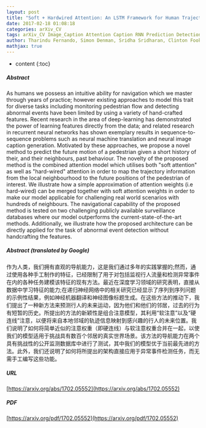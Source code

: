 ```yaml
---
layout: post
title: "Soft + Hardwired Attention: An LSTM Framework for Human Trajectory Prediction and Abnormal Event Detection"
date: 2017-02-18 01:08:18
categories: arXiv_CV
tags: arXiv_CV Image_Caption Attention Caption RNN Prediction Detection
author: Tharindu Fernando, Simon Denman, Sridha Sridharan, Clinton Fookes
mathjax: true
---
```


* content
{:toc}

##### Abstract
As humans we possess an intuitive ability for navigation which we master through years of practice; however existing approaches to model this trait for diverse tasks including monitoring pedestrian flow and detecting abnormal events have been limited by using a variety of hand-crafted features. Recent research in the area of deep-learning has demonstrated the power of learning features directly from the data; and related research in recurrent neural networks has shown exemplary results in sequence-to-sequence problems such as neural machine translation and neural image caption generation. Motivated by these approaches, we propose a novel method to predict the future motion of a pedestrian given a short history of their, and their neighbours, past behaviour. The novelty of the proposed method is the combined attention model which utilises both "soft attention" as well as "hard-wired" attention in order to map the trajectory information from the local neighbourhood to the future positions of the pedestrian of interest. We illustrate how a simple approximation of attention weights (i.e hard-wired) can be merged together with soft attention weights in order to make our model applicable for challenging real world scenarios with hundreds of neighbours. The navigational capability of the proposed method is tested on two challenging publicly available surveillance databases where our model outperforms the current-state-of-the-art methods. Additionally, we illustrate how the proposed architecture can be directly applied for the task of abnormal event detection without handcrafting the features.

##### Abstract (translated by Google)
作为人类，我们拥有直观的导航能力，这是我们通过多年的实践掌握的;然而，通过使用各种手工制作的特征，已经限制了用于对包括监视行人流量和检测异常事件在内的各种任务建模该特征的现有方法。最近在深度学习领域的研究表明，直接从数据中学习特征的能力;在递归神经网络中的相关研究已经显示了序列到序列问题的示例性结果，例如神经机器翻译和神经图像标题生成。在这些方法的推动下，我们提出了一种新方法来预测行人的未来运动，因为他们和他们的邻居，过去的行为有短暂的历史。所提出的方法的新颖性是组合注意模型，其利用“软注意”以及“硬连线”注意，以便将来自本地邻域的轨迹信息映射到感兴趣的行人的未来位置。我们说明了如何将简单近似的注意权重（即硬连线）与软注意权重合并在一起，以使我们的模型适用于挑战具有数百个邻居的真实世界场景。该方法的导航能力在两个具有挑战性的公开监测数据库中进行了测试，其中我们的模型优于当前最先进的方法。此外，我们还说明了如何将所提出的架构直接应用于异常事件检测任务，而无需手工编写这些功能。

##### URL
[https://arxiv.org/abs/1702.05552](https://arxiv.org/abs/1702.05552)

##### PDF
[https://arxiv.org/pdf/1702.05552](https://arxiv.org/pdf/1702.05552)

